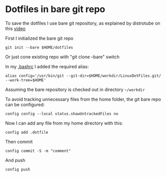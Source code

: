 # Dotfiles in bare git repo

To save the dotfiles I use bare git repository, as explained by distrotube on this [video](https://www.youtube.com/watch?v=tBoLDpTWVOM)

First I initialized the bare git repo

```
git init --bare $HOME/dotfiles
```

Or just cone existing repo with "git clone –bare" switch

In my [.bashrc](https://github.com/progoza/LinuxDotFiles/blob/main/.bashrc) I added the required alias:

```
alias config='/usr/bin/git --git-dir=$HOME/workdir/LinuxDotFiles.git/ --work-tree=$HOME'
```

Assuming the bare repository is checked out in directory `~/workdir`

To avoid tracking unnecessary files from the home folder, the git bare repo can be configured:

```
config config --local status.showUntrackedFiles no
```

Now I can add any file from my home directory with this:

```
config add .dotfile
```

Then commit

```
config commit -S -m "comment"
```

And push

```
config push
```
